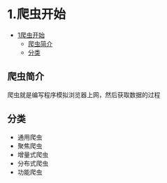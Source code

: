 # 1.爬虫开始

- [1爬虫开始](#1爬虫开始)
  - [爬虫简介](#爬虫简介)
  - [分类](#分类)

## 爬虫简介

爬虫就是编写程序模拟浏览器上网，然后获取数据的过程

## 分类

- 通用爬虫
- 聚焦爬虫
- 增量式爬虫
- 分布式爬虫
- 功能爬虫


<CommentService/>
